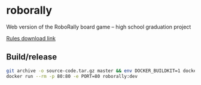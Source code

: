 # roborally

Web version of the RoboRally board game – high school graduation project

[Rules download link](https://www.hasbro.com/common/documents/60D52426B94D40B98A9E78EE4DD8BF94/3EA9626BCAE94683B6184BD7EA3F1779.pdf)

## Build/release

```sh
git archive -o source-code.tar.gz master && env DOCKER_BUILDKIT=1 docker build -t roborally:dev .
docker run --rm -p 80:80 -e PORT=80 roborally:dev
```

